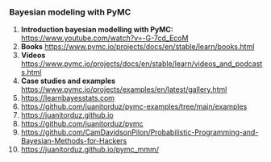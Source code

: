 ### Bayesian modeling with PyMC
1. **Introduction bayesian modelling with PyMC:** https://www.youtube.com/watch?v=-G-7cd_EcoM
2. **Books** https://www.pymc.io/projects/docs/en/stable/learn/books.html
3. **Videos** https://www.pymc.io/projects/docs/en/stable/learn/videos_and_podcasts.html
4. **Case studies and examples** https://www.pymc.io/projects/examples/en/latest/gallery.html
5. https://learnbayesstats.com
6. https://github.com/juanitorduz/pymc-examples/tree/main/examples
7. https://juanitorduz.github.io
8. https://github.com/juanitorduz/pymc
9. https://github.com/CamDavidsonPilon/Probabilistic-Programming-and-Bayesian-Methods-for-Hackers
10. https://juanitorduz.github.io/pymc_mmm/

